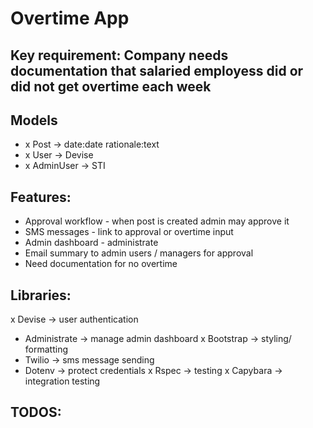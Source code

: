 # Overtime App

## Key requirement: Company needs documentation that salaried employess did or did not get overtime each week


## Models
  - x Post -> date:date rationale:text
  - x User -> Devise
  - x AdminUser -> STI

## Features:
  - Approval workflow - when post is created admin may approve it
  - SMS messages - link to approval or overtime input
  - Admin dashboard - administrate
  - Email summary to admin users / managers for approval
  - Need documentation for no overtime

## Libraries:
  x Devise -> user authentication
  - Administrate -> manage admin dashboard
  x Bootstrap -> styling/ formatting
  - Twilio -> sms message sending
  - Dotenv -> protect credentials
  x Rspec -> testing
  x Capybara -> integration testing

## TODOS:
